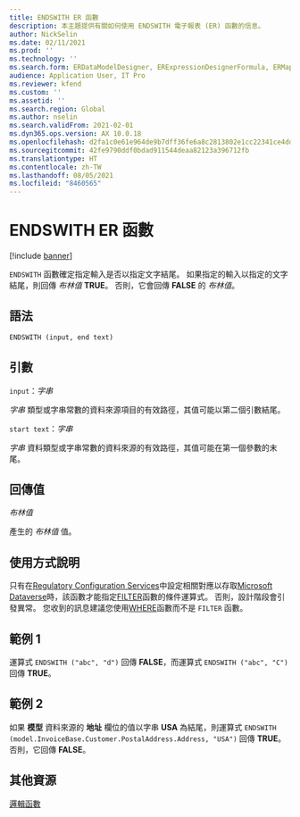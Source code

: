 ```yaml
---
title: ENDSWITH ER 函數
description: 本主題提供有關如何使用 ENDSWITH 電子報表 (ER) 函數的信息。
author: NickSelin
ms.date: 02/11/2021
ms.prod: ''
ms.technology: ''
ms.search.form: ERDataModelDesigner, ERExpressionDesignerFormula, ERMappedFormatDesigner, ERModelMappingDesigner
audience: Application User, IT Pro
ms.reviewer: kfend
ms.custom: ''
ms.assetid: ''
ms.search.region: Global
ms.author: nselin
ms.search.validFrom: 2021-02-01
ms.dyn365.ops.version: AX 10.0.18
ms.openlocfilehash: d2fa1c0e61e964de9b7dff36fe6a8c2813802e1cc22341ce4ddd73a17751a9c7
ms.sourcegitcommit: 42fe9790ddf0bdad911544deaa82123a396712fb
ms.translationtype: HT
ms.contentlocale: zh-TW
ms.lasthandoff: 08/05/2021
ms.locfileid: "8460565"
---
```

# <a name="endswith-er-function"></a>ENDSWITH ER 函數

[!include [banner](../includes/banner.md)]

`ENDSWITH` 函數確定指定輸入是否以指定文字結尾。 如果指定的輸入以指定的文字結尾，則回傳 *布林值* **TRUE**。 否則，它會回傳 **FALSE** 的 *布林值*。

## <a name="syntax"></a>語法

```vb
ENDSWITH (input, end text)
```

## <a name="arguments"></a>引數

`input`：*字串*

*字串* 類型或字串常數的資料來源項目的有效路徑，其值可能以第二個引數結尾。

`start text`：*字串*

*字串* 資料類型或字串常數的資料來源的有效路徑，其值可能在第一個參數的末尾。

## <a name="return-values"></a>回傳值

*布林值*

產生的 *布林值* 值。

## <a name="usage-notes"></a>使用方式說明

只有在[Regulatory Configuration Services](../../../finance/localizations/rcs-globalization-feature.md)中設定相關對應以存取[Microsoft Dataverse](/power-platform/admin/data-integrator)時，該函數才能指定[FILTER](er-functions-list-filter.md)函數的條件運算式。 否則，設計階段會引發異常。 您收到的訊息建議您使用[WHERE](er-functions-list-where.md)函數而不是 `FILTER` 函數。

## <a name="example-1"></a>範例 1

運算式 `ENDSWITH ("abc", "d")` 回傳 **FALSE**，而運算式 `ENDSWITH ("abc", "C")` 回傳 **TRUE**。

## <a name="example-2"></a>範例 2

如果 **模型** 資料來源的 **地址** 欄位的值以字串 **USA** 為結尾，則運算式 `ENDSWITH (model.InvoiceBase.Customer.PostalAddress.Address, "USA")` 回傳 **TRUE**。 否則，它回傳 **FALSE**。

## <a name="additional-resources"></a>其他資源

[邏輯函數](er-functions-category-logical.md)
